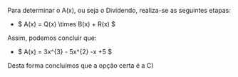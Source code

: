 Para determinar o A(x), ou seja o Dividendo, realiza-se as seguintes etapas: 

 - $ A(x) = Q(x) \times B(x) + R(x) $

 Assim, podemos concluir que: 

 - $  A(x) = 3x^{3} - 5x^{2} -x +5 $ 


Desta forma concluímos que a opção certa é a C) 
